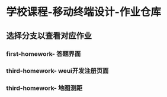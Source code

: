 # 学校课程-移动终端设计-作业仓库
## 选择分支以查看对应作业
### first-homework- 答题界面
### third-homework- weui开发注册页面
### third-homework- 地图测距
